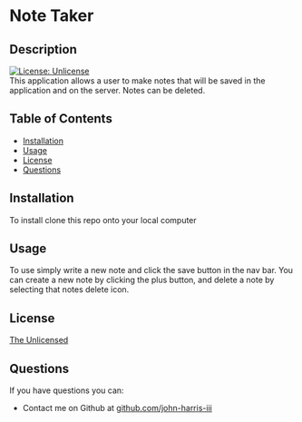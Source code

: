 # Note Taker
  ## Description  
  [![License: Unlicense](https://img.shields.io/badge/license-Unlicense-blue.svg)](http://unlicense.org/)  
  This application allows a user to make notes that will be saved in the application and on the server. Notes can be deleted.
  ## Table of Contents
  * [Installation](#installation)
  * [Usage](#usage)
  * [License](#license)
  * [Questions](#questions)
  ## Installation
  To install clone this repo onto your local computer
  ## Usage
  To use simply write a new note and click the save button in the nav bar. You can create a new note by clicking the plus button, and delete a note by selecting that notes delete icon.
  ## License
  <a href='https://opensource.org/licenses/unlicense' target='_blank'>The Unlicensed</a>
  ## Questions
  If you have questions you can:  
  * Contact me on Github at [github.com/john-harris-iii](https://github.com/john-harris-iii)  
  
